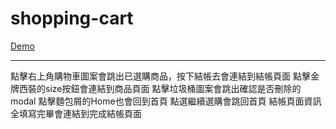 # shopping-cart

<a href="https://xiu43317.github.io/shopping-cart/shoppingCart_index.html"> Demo </a>
<hr>
<p>點擊右上角購物車圖案會跳出已選購商品，按下結帳去會連結到結帳頁面
   點擊金牌西裝的size按鈕會連結到商品頁面
   點擊垃圾桶圖案會跳出確認是否刪除的modal
   點擊麵包屑的Home也會回到首頁
   點選繼續選購會跳回首頁
   結帳頁面資訊全填寫完畢會連結到完成結帳頁面</p>
